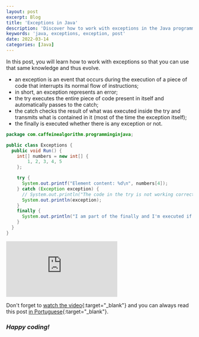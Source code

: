 ```yaml
---
layout: post
excerpt: Blog
title: 'Exceptions in Java'
description: 'Discover how to work with exceptions in the Java programming language. Get answers to your questions with the theory and examples presented.'
keywords: 'java, exceptions, exception, post'
date: 2022-03-14
categories: [Java]
---
```


In this post, you will learn how to work with exceptions so that you can use that same knowledge and thus evolve.

- an exception is an event that occurs during the execution of a piece of code that interrupts its normal flow of instructions;
- in short, an exception represents an error;
- the try executes the entire piece of code present in itself and automatically passes to the catch;
- the catch checks the result of what was executed inside the try and transmits what is contained in it (most of the time the exception itself);
- the finally is executed whether there is any exception or not.

```java
package com.caffeinealgorithm.programminginjava;

public class Exceptions {
  public void Run() {
    int[] numbers = new int[] {
        1, 2, 3, 4, 5
    };

    try {
      System.out.printf("Element content: %d\n", numbers[4]);
    } catch (Exception exception) {
      // System.out.println("The code in the try is not working correctly.");
      System.out.println(exception);
    }
    finally {
      System.out.println("I am part of the finally and I'm executed if there is any exception or not.");
    }
  }
}
```

<div class="video-container">
  <iframe src="https://www.youtube.com/embed/RqbnpHEBZgc" frameborder="0" allowfullscreen></iframe>
</div>

Don't forget to [watch the video](https://youtu.be/RqbnpHEBZgc){:target="\_blank"} and you can always read this post [in Portuguese](https://caffeinealgorithm.com/blog/20220314/excecoes-em-java/){:target="\_blank"}.

### _Happy coding!_
